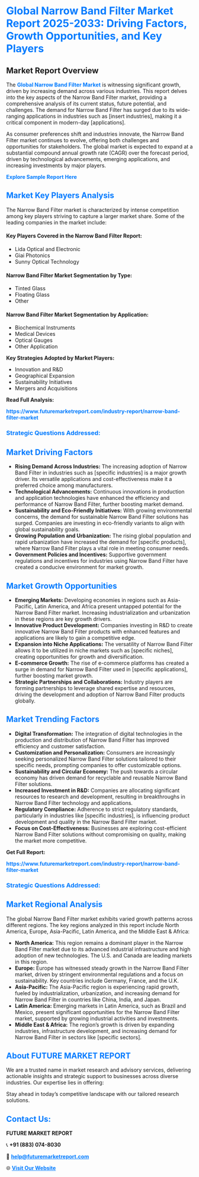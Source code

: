 <h1 style="color: #007BFF;">Global Narrow Band Filter Market Report 2025-2033: Driving Factors, Growth Opportunities, and Key Players</h1>

<section id="overview">
<h2>Market Report Overview</h2>
<p>The <a href="https://www.futuremarketreport.com/industry-report/narrow-band-filter-market" style="color: #007BFF; text-decoration: none;"><strong>Global Narrow Band Filter Market</strong></a> is witnessing significant growth, driven by increasing demand across various industries. This report delves into the key aspects of the Narrow Band Filter market, providing a comprehensive analysis of its current status, future potential, and challenges. The demand for Narrow Band Filter has surged due to its wide-ranging applications in industries such as [insert industries], making it a critical component in modern-day [applications].</p>
<p>As consumer preferences shift and industries innovate, the Narrow Band Filter market continues to evolve, offering both challenges and opportunities for stakeholders. The global market is expected to expand at a substantial compound annual growth rate (CAGR) over the forecast period, driven by technological advancements, emerging applications, and increasing investments by major players.</p>
</section>

<section id="overview">
<p><a href="https://www.futuremarketreport.com/request-sample/reportId=52212" style="color: #007BFF; text-decoration: none;"><strong>Explore Sample Report Here</strong></a></p>
</section>

<section id="key-players">
<h2 style="color: #007BFF;">Market Key Players Analysis</h2>
<p>The Narrow Band Filter market is characterized by intense competition among key players striving to capture a larger market share. Some of the leading companies in the market include:</p>
<h4>Key Players Covered in the Narrow Band Filter Report:</h4>
<ul><li>Lida Optical and Electronic</li><li>Giai Photonics</li><li>Sunny Optical Technology</li></ul>
<h4>Narrow Band Filter Market Segmentation by Type:</h4>
<ul><li>Tinted Glass</li><li>Floating Glass</li><li>Other</li></ul>

<h4>Narrow Band Filter Market Segmentation by Application:</h4>
<ul><li>Biochemical Instruments</li><li>Medical Devices</li><li>Optical Gauges</li><li>Other Application</li></ul>
<p><strong>Key Strategies Adopted by Market Players:</strong></p>
<ul>
<li>Innovation and R&D</li>
<li>Geographical Expansion</li>
<li>Sustainability Initiatives</li>
<li>Mergers and Acquisitions</li>
</ul>
</section>

<section>
<p><strong>Read Full Analysis: </strong></p><a href="https://www.futuremarketreport.com/industry-report/narrow-band-filter-market" style="color: #007BFF; text-decoration: none;"><strong>https://www.futuremarketreport.com/industry-report/narrow-band-filter-market</strong></a>
<h3 style="color: #007BFF;">Strategic Questions Addressed:</h3>
</section>

<section id="driving-factors">
<h2 style="color: #007BFF;">Market Driving Factors</h2>
<ul>
<li><strong>Rising Demand Across Industries:</strong> The increasing adoption of Narrow Band Filter in industries such as [specific industries] is a major growth driver. Its versatile applications and cost-effectiveness make it a preferred choice among manufacturers.</li>
<li><strong>Technological Advancements:</strong> Continuous innovations in production and application technologies have enhanced the efficiency and performance of Narrow Band Filter, further boosting market demand.</li>
<li><strong>Sustainability and Eco-Friendly Initiatives:</strong> With growing environmental concerns, the demand for sustainable Narrow Band Filter solutions has surged. Companies are investing in eco-friendly variants to align with global sustainability goals.</li>
<li><strong>Growing Population and Urbanization:</strong> The rising global population and rapid urbanization have increased the demand for [specific products], where Narrow Band Filter plays a vital role in meeting consumer needs.</li>
<li><strong>Government Policies and Incentives:</strong> Supportive government regulations and incentives for industries using Narrow Band Filter have created a conducive environment for market growth.</li>
</ul>
</section>

<section id="growth-opportunities">
<h2 style="color: #007BFF;">Market Growth Opportunities</h2>
<ul>
<li><strong>Emerging Markets:</strong> Developing economies in regions such as Asia-Pacific, Latin America, and Africa present untapped potential for the Narrow Band Filter market. Increasing industrialization and urbanization in these regions are key growth drivers.</li>
<li><strong>Innovative Product Development:</strong> Companies investing in R&D to create innovative Narrow Band Filter products with enhanced features and applications are likely to gain a competitive edge.</li>
<li><strong>Expansion into Niche Applications:</strong> The versatility of Narrow Band Filter allows it to be utilized in niche markets such as [specific niches], creating opportunities for growth and diversification.</li>
<li><strong>E-commerce Growth:</strong> The rise of e-commerce platforms has created a surge in demand for Narrow Band Filter used in [specific applications], further boosting market growth.</li>
<li><strong>Strategic Partnerships and Collaborations:</strong> Industry players are forming partnerships to leverage shared expertise and resources, driving the development and adoption of Narrow Band Filter products globally.</li>
</ul>
</section>

<section id="trending-factors">
<h2 style="color: #007BFF;">Market Trending Factors</h2>
<ul>
<li><strong>Digital Transformation:</strong> The integration of digital technologies in the production and distribution of Narrow Band Filter has improved efficiency and customer satisfaction.</li>
<li><strong>Customization and Personalization:</strong> Consumers are increasingly seeking personalized Narrow Band Filter solutions tailored to their specific needs, prompting companies to offer customizable options.</li>
<li><strong>Sustainability and Circular Economy:</strong> The push towards a circular economy has driven demand for recyclable and reusable Narrow Band Filter solutions.</li>
<li><strong>Increased Investment in R&D:</strong> Companies are allocating significant resources to research and development, resulting in breakthroughs in Narrow Band Filter technology and applications.</li>
<li><strong>Regulatory Compliance:</strong> Adherence to strict regulatory standards, particularly in industries like [specific industries], is influencing product development and quality in the Narrow Band Filter market.</li>
<li><strong>Focus on Cost-Effectiveness:</strong> Businesses are exploring cost-efficient Narrow Band Filter solutions without compromising on quality, making the market more competitive.</li>
</ul>
</section>

<section>
<p><strong>Get Full Report: </strong></p><a href="https://www.futuremarketreport.com/industry-report/narrow-band-filter-market" style="color: #007BFF; text-decoration: none;"><strong>https://www.futuremarketreport.com/industry-report/narrow-band-filter-market</strong></a>
<h3 style="color: #007BFF;">Strategic Questions Addressed:</h3>
</section>


<section id="regional-analysis">
<h2 style="color: #007BFF;">Market Regional Analysis</h2>
<p>The global Narrow Band Filter market exhibits varied growth patterns across different regions. The key regions analyzed in this report include North America, Europe, Asia-Pacific, Latin America, and the Middle East & Africa:</p>
<ul>
<li><strong>North America:</strong> This region remains a dominant player in the Narrow Band Filter market due to its advanced industrial infrastructure and high adoption of new technologies. The U.S. and Canada are leading markets in this region.</li>
<li><strong>Europe:</strong> Europe has witnessed steady growth in the Narrow Band Filter market, driven by stringent environmental regulations and a focus on sustainability. Key countries include Germany, France, and the U.K.</li>
<li><strong>Asia-Pacific:</strong> The Asia-Pacific region is experiencing rapid growth, fueled by industrialization, urbanization, and increasing demand for Narrow Band Filter in countries like China, India, and Japan.</li>
<li><strong>Latin America:</strong> Emerging markets in Latin America, such as Brazil and Mexico, present significant opportunities for the Narrow Band Filter market, supported by growing industrial activities and investments.</li>
<li><strong>Middle East & Africa:</strong> The region’s growth is driven by expanding industries, infrastructure development, and increasing demand for Narrow Band Filter in sectors like [specific sectors].</li>
</ul>
</section>

<footer>
<h2 style="color: #007BFF;">About FUTURE MARKET REPORT</h2>
<p>We are a trusted name in market research and advisory services, delivering actionable insights and strategic support to businesses across diverse industries. Our expertise lies in offering:</p>

<p>Stay ahead in today’s competitive landscape with our tailored research solutions.</p>

<h2 style="color: #007BFF;">Contact Us:</h2>
<p><strong>FUTURE MARKET REPORT</strong></p>
<p>📞 <strong>+91 (883) 074-8030</strong></p>
<p>📧 <strong><a href="mailto:help@futuremarketreport.com" style="color: #007BFF;">help@futuremarketreport.com</a></strong></p>
<p>🌐 <strong><a href="https://www.futuremarketreport.com/" style="color: #007BFF;">Visit Our Website</a></strong></p>
</footer>